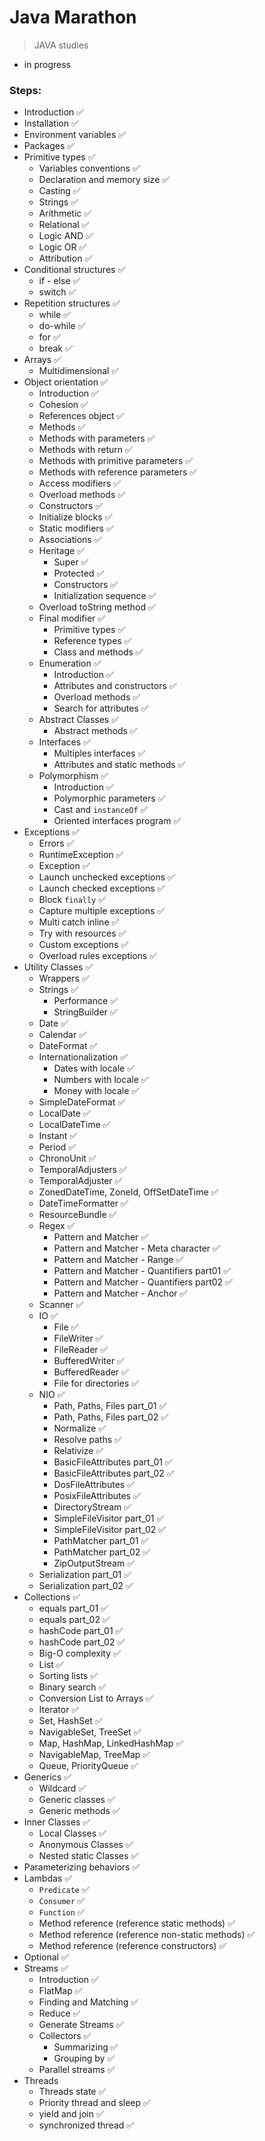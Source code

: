 # Java Marathon

> JAVA studies

- in progress


### Steps:

- Introduction :white_check_mark:
- Installation :white_check_mark:
- Environment variables :white_check_mark:
- Packages :white_check_mark:
- Primitive types :white_check_mark:
  - Variables conventions :white_check_mark:
  - Declaration and memory size :white_check_mark:
  - Casting :white_check_mark:
  - Strings :white_check_mark:
  - Arithmetic :white_check_mark:
  - Relational :white_check_mark:
  - Logic AND :white_check_mark:
  - Logic OR :white_check_mark:
  - Attribution :white_check_mark:
- Conditional structures :white_check_mark:
  - if - else :white_check_mark:
  - switch :white_check_mark:
- Repetition structures :white_check_mark:
  - while :white_check_mark:
  - do-while :white_check_mark:
  - for :white_check_mark:
  - break :white_check_mark:
- Arrays :white_check_mark:
  - Multidimensional :white_check_mark:
- Object orientation :white_check_mark:
  - Introduction :white_check_mark:
  - Cohesion :white_check_mark:
  - References object :white_check_mark:
  - Methods :white_check_mark:
  - Methods with parameters :white_check_mark:
  - Methods with return :white_check_mark:
  - Methods with primitive parameters :white_check_mark:
  - Methods with reference parameters :white_check_mark:
  - Access modifiers :white_check_mark:
  - Overload methods :white_check_mark:
  - Constructors :white_check_mark:
  - Initialize blocks :white_check_mark:
  - Static modifiers :white_check_mark:
  - Associations :white_check_mark:
  - Heritage :white_check_mark:
    - Super :white_check_mark:
    - Protected :white_check_mark:
    - Constructors :white_check_mark:
    - Initialization sequence :white_check_mark:
  - Overload toString method :white_check_mark:
  - Final modifier :white_check_mark:
    - Primitive types :white_check_mark:
    - Reference types :white_check_mark:
    - Class and methods :white_check_mark:
  - Enumeration :white_check_mark:
    - Introduction :white_check_mark:
    - Attributes and constructors :white_check_mark:
    - Overload methods :white_check_mark:
    - Search for attributes :white_check_mark:
  - Abstract Classes :white_check_mark:
    - Abstract methods :white_check_mark:
  - Interfaces :white_check_mark:
    - Multiples interfaces :white_check_mark:
    - Attributes and static methods :white_check_mark:
  - Polymorphism :white_check_mark:
    - Introduction :white_check_mark:
    - Polymorphic parameters :white_check_mark:
    - Cast and `instanceOf` :white_check_mark:
    - Oriented interfaces program :white_check_mark:
- Exceptions :white_check_mark:
  - Errors :white_check_mark:
  - RuntimeException :white_check_mark:
  - Exception :white_check_mark:
  - Launch unchecked exceptions :white_check_mark:
  - Launch checked exceptions :white_check_mark:
  - Block `finally` :white_check_mark:
  - Capture multiple exceptions :white_check_mark:
  - Multi catch inline :white_check_mark:
  - Try with resources :white_check_mark:
  - Custom exceptions :white_check_mark:
  - Overload rules exceptions :white_check_mark:
- Utility Classes :white_check_mark:
  - Wrappers :white_check_mark:
  - Strings :white_check_mark:
    - Performance :white_check_mark:
    - StringBuilder :white_check_mark:
  - Date :white_check_mark:
  - Calendar :white_check_mark:
  - DateFormat :white_check_mark:
  - Internationalization :white_check_mark:
    - Dates with locale :white_check_mark:
    - Numbers with locale :white_check_mark:
    - Money with locale :white_check_mark:
  - SimpleDateFormat :white_check_mark:
  - LocalDate :white_check_mark:
  - LocalDateTime :white_check_mark:
  - Instant :white_check_mark:
  - Period :white_check_mark:
  - ChronoUnit :white_check_mark:
  - TemporalAdjusters :white_check_mark:
  - TemporalAdjuster :white_check_mark:
  - ZonedDateTime, ZoneId, OffSetDateTime :white_check_mark:
  - DateTimeFormatter :white_check_mark:
  - ResourceBundle :white_check_mark:
  - Regex :white_check_mark:
    - Pattern and Matcher :white_check_mark:
    - Pattern and Matcher - Meta character :white_check_mark:
    - Pattern and Matcher - Range :white_check_mark:
    - Pattern and Matcher - Quantifiers part01 :white_check_mark:
    - Pattern and Matcher - Quantifiers part02 :white_check_mark:
    - Pattern and Matcher - Anchor :white_check_mark:
  - Scanner :white_check_mark:
  - IO :white_check_mark:
    - File :white_check_mark:
    - FileWriter :white_check_mark:
    - FileReader :white_check_mark:
    - BufferedWriter :white_check_mark:
    - BufferedReader :white_check_mark:
    - File for directories :white_check_mark:
  - NIO :white_check_mark:
    - Path, Paths, Files part_01 :white_check_mark:
    - Path, Paths, Files part_02 :white_check_mark:
    - Normalize :white_check_mark:
    - Resolve paths :white_check_mark:
    - Relativize :white_check_mark:
    - BasicFileAttributes part_01 :white_check_mark:
    - BasicFileAttributes part_02 :white_check_mark:
    - DosFileAttributes :white_check_mark:
    - PosixFileAttributes :white_check_mark:
    - DirectoryStream :white_check_mark:
    - SimpleFileVisitor part_01 :white_check_mark:
    - SimpleFileVisitor part_02 :white_check_mark:
    - PathMatcher part_01 :white_check_mark:
    - PathMatcher part_02 :white_check_mark:
    - ZipOutputStream :white_check_mark:
  - Serialization part_01 :white_check_mark:
  - Serialization part_02 :white_check_mark:
- Collections :white_check_mark:
  - equals part_01 :white_check_mark:
  - equals part_02 :white_check_mark:
  - hashCode part_01 :white_check_mark:
  - hashCode part_02 :white_check_mark:
  - Big-O complexity :white_check_mark:
  - List :white_check_mark:
  - Sorting lists :white_check_mark:
  - Binary search :white_check_mark:
  - Conversion List to Arrays :white_check_mark:
  - Iterator :white_check_mark:
  - Set, HashSet :white_check_mark:
  - NavigableSet, TreeSet :white_check_mark:
  - Map, HashMap, LinkedHashMap :white_check_mark:
  - NavigableMap, TreeMap :white_check_mark:
  - Queue, PriorityQueue :white_check_mark:
- Generics :white_check_mark:
  - Wildcard :white_check_mark:
  - Generic classes :white_check_mark:
  - Generic methods :white_check_mark:
- Inner Classes :white_check_mark:
  - Local Classes :white_check_mark:
  - Anonymous Classes :white_check_mark:
  - Nested static Classes :white_check_mark:
- Parameterizing behaviors :white_check_mark:
- Lambdas :white_check_mark:
  - `Predicate` :white_check_mark:
  - `Consumer` :white_check_mark:
  - `Function` :white_check_mark:
  - Method reference (reference static methods) :white_check_mark:
  - Method reference (reference non-static methods) :white_check_mark:
  - Method reference (reference constructors) :white_check_mark:
- Optional :white_check_mark:
- Streams :white_check_mark:
  - Introduction :white_check_mark:
  - FlatMap :white_check_mark:
  - Finding and Matching :white_check_mark:
  - Reduce :white_check_mark:
  - Generate Streams :white_check_mark:
  - Collectors :white_check_mark:
    - Summarizing :white_check_mark:
    - Grouping by :white_check_mark:
  - Parallel streams :white_check_mark:
- Threads
  - Threads state :white_check_mark:
  - Priority thread and sleep :white_check_mark:
  - yield and join :white_check_mark:
  - synchronized thread :white_check_mark: